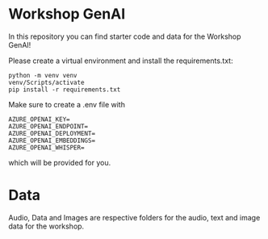 # Workshop GenAI

In this repository you can find starter code and data for the Workshop GenAI!

Please create a virtual environment and install the requirements.txt:

```
python -m venv venv
venv/Scripts/activate
pip install -r requirements.txt
```

Make sure to create a .env file with 

```
AZURE_OPENAI_KEY=
AZURE_OPENAI_ENDPOINT=
AZURE_OPENAI_DEPLOYMENT=
AZURE_OPENAI_EMBEDDINGS=
AZURE_OPENAI_WHISPER=

```

which will be provided for you.

# Data

Audio, Data and Images are respective folders for the audio, text and image data for the workshop.
